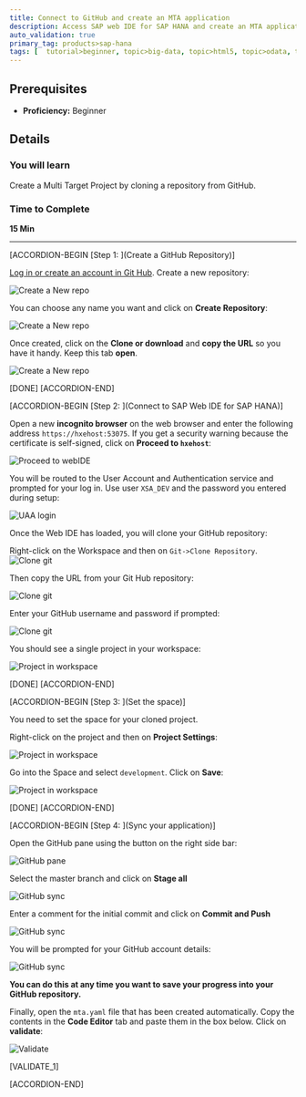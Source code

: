 ```yaml
---
title: Connect to GitHub and create an MTA application
description: Access SAP web IDE for SAP HANA and create an MTA application from a GitHub repository
auto_validation: true
primary_tag: products>sap-hana
tags: [  tutorial>beginner, topic>big-data, topic>html5, topic>odata, topic>sapui5, products>sap-hana, products>sap-hana\,-express-edition ]
---
```


## Prerequisites
 - **Proficiency:** Beginner

## Details
### You will learn  
Create a Multi Target Project by cloning a repository from GitHub.

### Time to Complete
**15 Min**

---

[ACCORDION-BEGIN [Step 1: ](Create a GitHub Repository)]

[Log in or create an account in Git Hub](https://github.com/). Create a new repository:

![Create a New repo](1.png)

You can choose any name you want and click on **Create Repository**:

![Create a New repo](2.png)

Once created, click on the **Clone or download** and **copy the URL** so you have it handy. Keep this tab **open**.

![Create a New repo](3.png)

[DONE]
[ACCORDION-END]

[ACCORDION-BEGIN [Step 2: ](Connect to SAP Web IDE for SAP HANA)]

Open a new **incognito browser** on the web browser and enter the following address `https://hxehost:53075`. If you get a security warning because the certificate is self-signed, click on **Proceed to `hxehost`**:

![Proceed to webIDE](proceed.png)

You will be routed to the User Account and Authentication service and prompted for your log in. Use user `XSA_DEV` and the password you entered during setup:

![UAA login](UAA.png)

Once the Web IDE has loaded, you will clone your GitHub repository:

Right-click on the Workspace and then on `Git->Clone Repository`.
![Clone git](4.png)

Then copy the URL from your Git Hub repository:

![Clone git](5.png)

Enter your GitHub username and password if prompted:

![Clone git](6.png)


You should see a single project in your workspace:

![Project in workspace](cloned.png)

[DONE]
[ACCORDION-END]


[ACCORDION-BEGIN [Step 3: ](Set the space)]

You need to set the space for your cloned project.

Right-click on the project and then on **Project Settings**:

![Project in workspace](12.png)

Go into the Space and select `development`. Click on **Save**:

![Project in workspace](13.png)

[DONE]
[ACCORDION-END]

[ACCORDION-BEGIN [Step 4: ](Sync your application)]

Open the GitHub pane using the button on the right side bar:

![GitHub pane](14.png)

Select the master branch and click on **Stage all**

![GitHub sync](15.png)

Enter a comment for the initial commit and click on **Commit and Push**

![GitHub sync](16.png)

You will be prompted for your GitHub account details:

![GitHub sync](popup.png)

**You can do this at any time you want to save your progress into your GitHub repository.**

Finally, open the `mta.yaml` file that has been created automatically. Copy the contents in the **Code Editor** tab and paste them in the box below. Click on **validate**:

![Validate](Code.png)

[VALIDATE_1]

[ACCORDION-END]
